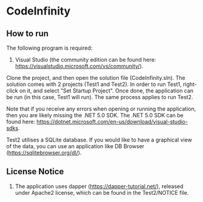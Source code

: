 # CodeInfinity

## How to run
The following program is required:
  1. Visual Studio (the community edition can be found here: https://visualstudio.microsoft.com/vs/community/).

Clone the project, and then open the solution file (CodeInfinity.sln). The solution comes with 2 projects (Test1 and Test2). 
In order to run Test1, right-click on it, and select "Set Startup Project". Once done, the application can be run (in this case, Test1 will run).
The same process applies to run Test2.

Note that if you receive any errors when opening or running the application, then you are likely missing the .NET 5.0 SDK.
The .NET 5.0 SDK can be found here: https://dotnet.microsoft.com/en-us/download/visual-studio-sdks.

Test2 utilises a SQLite database. If you would like to have a graphical view of the data, you can use an application like DB Browser (https://sqlitebrowser.org/dl/).

## License Notice
1. The application uses dapper (https://dapper-tutorial.net/), released under Apache2 license, which can be found in the Test2/NOTICE file.





